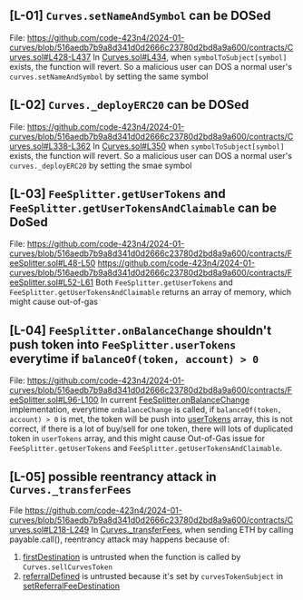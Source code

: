## [L-01] `Curves.setNameAndSymbol` can be DOSed
File:
https://github.com/code-423n4/2024-01-curves/blob/516aedb7b9a8d341d0d2666c23780d2bd8a9a600/contracts/Curves.sol#L428-L437
In [Curves.sol#L434](https://github.com/code-423n4/2024-01-curves/blob/516aedb7b9a8d341d0d2666c23780d2bd8a9a600/contracts/Curves.sol#L434), when `symbolToSubject[symbol]` exists, the function will revert. So a malicious user can DOS a normal user's `curves.setNameAndSymbol` by setting the same symbol

## [L-02] `Curves._deployERC20` can be DOSed
File:
https://github.com/code-423n4/2024-01-curves/blob/516aedb7b9a8d341d0d2666c23780d2bd8a9a600/contracts/Curves.sol#L338-L362
In [Curves.sol#L350](https://github.com/code-423n4/2024-01-curves/blob/516aedb7b9a8d341d0d2666c23780d2bd8a9a600/contracts/Curves.sol#L350) when `symbolToSubject[symbol]` exists, the function will revert. So a malicious user can DOS a normal user's `curves._deployERC20` by setting the smae symbol

## [L-03] `FeeSplitter.getUserTokens` and `FeeSplitter.getUserTokensAndClaimable` can be DoSed
File:
https://github.com/code-423n4/2024-01-curves/blob/516aedb7b9a8d341d0d2666c23780d2bd8a9a600/contracts/FeeSplitter.sol#L48-L50
https://github.com/code-423n4/2024-01-curves/blob/516aedb7b9a8d341d0d2666c23780d2bd8a9a600/contracts/FeeSplitter.sol#L52-L61
Both `FeeSplitter.getUserTokens` and `FeeSplitter.getUserTokensAndClaimable` returns an array of memory, which might cause out-of-gas

## [L-04] `FeeSplitter.onBalanceChange` shouldn't push token into `FeeSplitter.userTokens` everytime if `balanceOf(token, account) > 0`
File:
https://github.com/code-423n4/2024-01-curves/blob/516aedb7b9a8d341d0d2666c23780d2bd8a9a600/contracts/FeeSplitter.sol#L96-L100
In current [FeeSplitter.onBalanceChange](https://github.com/code-423n4/2024-01-curves/blob/516aedb7b9a8d341d0d2666c23780d2bd8a9a600/contracts/FeeSplitter.sol#L96-L100) implementation, everytime `onBalanceChange` is called, if `balanceOf(token, account) > 0` is met, the token will be push into [userTokens](https://github.com/code-423n4/2024-01-curves/blob/516aedb7b9a8d341d0d2666c23780d2bd8a9a600/contracts/FeeSplitter.sol#L99C44-L99C54) array, this is not correct, if there is a lot of buy/sell for one token, there will lots of duplicated token in `userTokens` array, and this might cause Out-of-Gas issue for `FeeSplitter.getUserTokens` and `FeeSplitter.getUserTokensAndClaimable`.

## [L-05] possible reentrancy attack in `Curves._transferFees`
File
https://github.com/code-423n4/2024-01-curves/blob/516aedb7b9a8d341d0d2666c23780d2bd8a9a600/contracts/Curves.sol#L218-L249
In [Curves._transferFees](https://github.com/code-423n4/2024-01-curves/blob/516aedb7b9a8d341d0d2666c23780d2bd8a9a600/contracts/Curves.sol#L218-L249), when sending ETH by calling payable.call(), reentrancy attack may happens because of:
1. [firstDestination](https://github.com/code-423n4/2024-01-curves/blob/516aedb7b9a8d341d0d2666c23780d2bd8a9a600/contracts/Curves.sol#L232) is untrusted when the function is called by `Curves.sellCurvesToken`
1. [referralDefined](https://github.com/code-423n4/2024-01-curves/blob/516aedb7b9a8d341d0d2666c23780d2bd8a9a600/contracts/Curves.sol#L240-L243) is untrusted because it's set by `curvesTokenSubject` in [setReferralFeeDestination](https://github.com/code-423n4/2024-01-curves/blob/516aedb7b9a8d341d0d2666c23780d2bd8a9a600/contracts/Curves.sol#L155-L160)